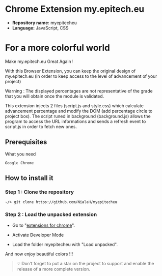 # Chrome Extension my.epitech.eu

-   **Repository name:** myepitecheu
-   **Language:** JavaScript, CSS

# For a more colorful world

Make my.epitech.eu Great Again !

With this Browser Extension, you can keep the original design of my.epitech.eu (in order to keep access to the level of advancement of your project)

Warning : The displayed percentages are not representative of the grade that you will obtain once the module is validated.

This extension injects 2 files (script.js and style.css) which calculate advancement percentage and modify the DOM (add percentage circle to project box). The script runed in background (background.js) allows the program to access the URL informations and sends a refresh event to script.js in order to fetch new ones.

## Prerequisites

What you need

```
Google Chrome
```

## How to install it

### Step 1 : Clone the repository

```
~/> git clone https://github.com/NialaH/myepitecheu
```

### Step 2 : Load the unpacked extension

-   Go to "[extensions for chrome](chrome://extensions/)".

-   Activate Developer Mode

-   Load the folder myepitecheu with "Load unpacked".

And now enjoy beautiful colors !!!

> :bulb: Don't forget to put a star on the project to support and enable the release of a more complete version.
